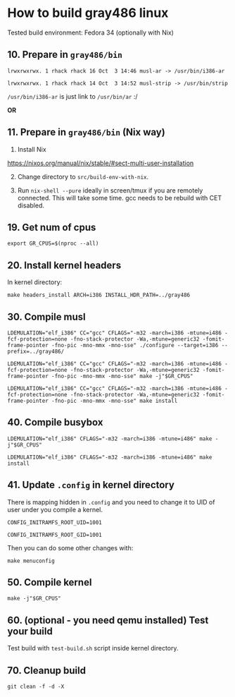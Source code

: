 
How to build gray486 linux
==========================

Tested build environment:
Fedora 34 (optionally with Nix)


**10.** Prepare in `gray486/bin`
--------------------------------

`lrwxrwxrwx. 1 rhack rhack 16 Oct  3 14:46 musl-ar -> /usr/bin/i386-ar`

`lrwxrwxrwx. 1 rhack rhack 14 Oct  3 14:52 musl-strip -> /usr/bin/strip`

`/usr/bin/i386-ar` is just link to `/usr/bin/ar` :/

**OR**

**11.** Prepare in `gray486/bin` (Nix way)
------------------------------------------

1. Install Nix

https://nixos.org/manual/nix/stable/#sect-multi-user-installation

2. Change directory to `src/build-env-with-nix`.

3. Run `nix-shell --pure` ideally in screen/tmux if you are remotely connected. This will take some time. gcc needs to be rebuild with CET disabled.

**19.** Get num of cpus
-----------------------

`export GR_CPUS=$(nproc --all)`

**20.** Install kernel headers
------------------------------

In kernel directory:

`make headers_install ARCH=i386 INSTALL_HDR_PATH=../gray486`

**30.** Compile musl
--------------------

`LDEMULATION="elf_i386" CC="gcc" CFLAGS="-m32 -march=i386 -mtune=i486 -fcf-protection=none -fno-stack-protector -Wa,-mtune=generic32 -fomit-frame-pointer -fno-pic -mno-mmx -mno-sse" ./configure --target=i386 --prefix=../gray486/`

`LDEMULATION="elf_i386" CC="gcc" CFLAGS="-m32 -march=i386 -mtune=i486 -fcf-protection=none -fno-stack-protector -Wa,-mtune=generic32 -fomit-frame-pointer -fno-pic -mno-mmx -mno-sse" make -j"$GR_CPUS"`

`LDEMULATION="elf_i386" CC="gcc" CFLAGS="-m32 -march=i386 -mtune=i486 -fcf-protection=none -fno-stack-protector -Wa,-mtune=generic32 -fomit-frame-pointer -fno-pic -mno-mmx -mno-sse" make install`

**40.** Compile busybox
-----------------------

`LDEMULATION="elf_i386" CFLAGS="-m32 -march=i386 -mtune=i486" make -j"$GR_CPUS"`

`LDEMULATION="elf_i386" CFLAGS="-m32 -march=i386 -mtune=i486" make install`

**41.** Update `.config` in kernel directory
--------------------------------------------

There is mapping hidden in `.config` and you need to change it
to UID of user under you compile a kernel.

`CONFIG_INITRAMFS_ROOT_UID=1001`

`CONFIG_INITRAMFS_ROOT_GID=1001`

Then you can do some other changes with:

`make menuconfig`

**50.** Compile kernel
----------------------

`make -j"$GR_CPUS"`

**60.** (optional - you need qemu installed) Test your build
------------------------------------------------------------

Test build with `test-build.sh` script inside kernel directory.

**70.** Cleanup build
---------------------

`git clean -f -d -X`
